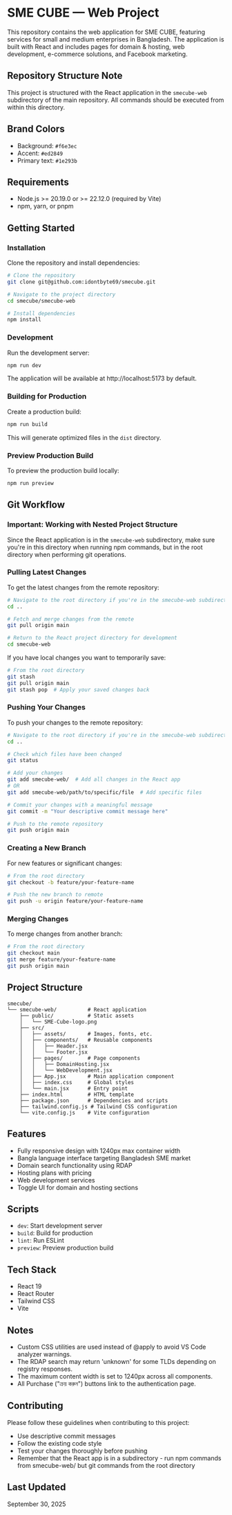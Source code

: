 # SME CUBE — Web Project

This repository contains the web application for SME CUBE, featuring services for small and medium enterprises in Bangladesh. The application is built with React and includes pages for domain & hosting, web development, e-commerce solutions, and Facebook marketing.

## Repository Structure Note
This project is structured with the React application in the `smecube-web` subdirectory of the main repository. All commands should be executed from within this directory.

## Brand Colors
- Background: `#f6e3ec`
- Accent: `#ed2849`
- Primary text: `#1e293b`

## Requirements
- Node.js >= 20.19.0 or >= 22.12.0 (required by Vite)
- npm, yarn, or pnpm

## Getting Started

### Installation
Clone the repository and install dependencies:

```bash
# Clone the repository
git clone git@github.com:idontbyte69/smecube.git

# Navigate to the project directory
cd smecube/smecube-web

# Install dependencies
npm install
```

### Development
Run the development server:

```bash
npm run dev
```

The application will be available at http://localhost:5173 by default.

### Building for Production
Create a production build:

```bash
npm run build
```

This will generate optimized files in the `dist` directory.

### Preview Production Build
To preview the production build locally:

```bash
npm run preview
```

## Git Workflow

### Important: Working with Nested Project Structure
Since the React application is in the `smecube-web` subdirectory, make sure you're in this directory when running npm commands, but in the root directory when performing git operations.

### Pulling Latest Changes
To get the latest changes from the remote repository:

```bash
# Navigate to the root directory if you're in the smecube-web subdirectory
cd ..

# Fetch and merge changes from the remote
git pull origin main

# Return to the React project directory for development
cd smecube-web
```

If you have local changes you want to temporarily save:

```bash
# From the root directory
git stash
git pull origin main
git stash pop  # Apply your saved changes back
```

### Pushing Your Changes
To push your changes to the remote repository:

```bash
# Navigate to the root directory if you're in the smecube-web subdirectory
cd ..

# Check which files have been changed
git status

# Add your changes
git add smecube-web/  # Add all changes in the React app
# OR
git add smecube-web/path/to/specific/file  # Add specific files

# Commit your changes with a meaningful message
git commit -m "Your descriptive commit message here"

# Push to the remote repository
git push origin main
```

### Creating a New Branch
For new features or significant changes:

```bash
# From the root directory
git checkout -b feature/your-feature-name

# Push the new branch to remote
git push -u origin feature/your-feature-name
```

### Merging Changes
To merge changes from another branch:

```bash
# From the root directory
git checkout main
git merge feature/your-feature-name
git push origin main
```

## Project Structure
```
smecube/
└── smecube-web/          # React application
    ├── public/           # Static assets
    │   └── SME-Cube-logo.png
    ├── src/
    │   ├── assets/       # Images, fonts, etc.
    │   ├── components/   # Reusable components
    │   │   ├── Header.jsx
    │   │   └── Footer.jsx
    │   ├── pages/        # Page components
    │   │   ├── DomainHosting.jsx
    │   │   └── WebDevelopment.jsx
    │   ├── App.jsx       # Main application component
    │   ├── index.css     # Global styles
    │   └── main.jsx      # Entry point
    ├── index.html        # HTML template
    ├── package.json      # Dependencies and scripts
    ├── tailwind.config.js # Tailwind CSS configuration
    └── vite.config.js    # Vite configuration
```

## Features
- Fully responsive design with 1240px max container width
- Bangla language interface targeting Bangladesh SME market
- Domain search functionality using RDAP
- Hosting plans with pricing
- Web development services
- Toggle UI for domain and hosting sections

## Scripts
- `dev`: Start development server
- `build`: Build for production
- `lint`: Run ESLint
- `preview`: Preview production build

## Tech Stack
- React 19
- React Router
- Tailwind CSS
- Vite

## Notes
- Custom CSS utilities are used instead of @apply to avoid VS Code analyzer warnings.
- The RDAP search may return 'unknown' for some TLDs depending on registry responses.
- The maximum content width is set to 1240px across all components.
- All Purchase ("ক্রয় করুন") buttons link to the authentication page.

## Contributing
Please follow these guidelines when contributing to this project:
- Use descriptive commit messages
- Follow the existing code style
- Test your changes thoroughly before pushing
- Remember that the React app is in a subdirectory - run npm commands from smecube-web/ but git commands from the root directory

## Last Updated
September 30, 2025
